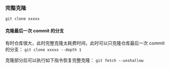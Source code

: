 ### 完整克隆
`git clone xxxxx`

#### 克隆最后一次 commit 的分支

有时仓库很大，此时完整克隆太耗费时间，此时可以只克隆仓库最后一次 commit 的分支：
`git clone xxxxx --depth 1`

克隆部分后可以执行如下指令恢复完整克隆：
`git fetch --unshallow`


